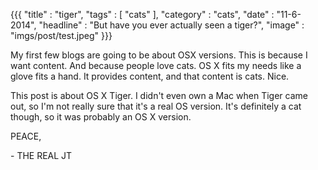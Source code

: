 {{{
    "title"    : "tiger",
    "tags"     : [ "cats" ],
    "category" : "cats",
    "date"     : "11-6-2014",
    "headline" : "But have you ever actually seen a tiger?",
    "image"    : "imgs/post/test.jpeg"
}}}


My first few blogs are going to be about OSX versions. This is because I want content. And because people love cats. OS X fits my needs like a glove fits a hand. It provides content, and that content is cats. Nice.

This post is about OS X Tiger. I didn't even own a Mac when Tiger came out, so I'm not really sure that it's a real OS version. It's definitely a cat though, so it was probably an OS X version.

PEACE,

\- THE REAL JT